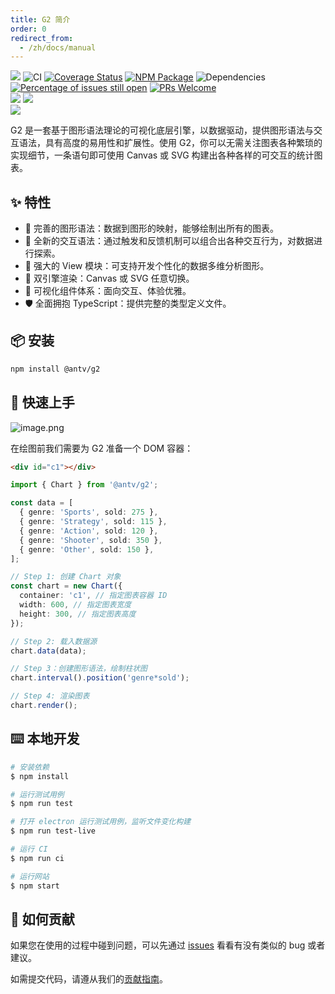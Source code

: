 ```yaml
---
title: G2 简介
order: 0
redirect_from:
  - /zh/docs/manual
---
```


<div><a href="https://travis-ci.org/antvis/g2" target="_self" rel="nofollow"><img style="width: auto;" src="https://img.shields.io/travis/antvis/g2.svg"></a> <img style="width: auto;" src="https://github.com/antvis/G2/workflows/CI/badge.svg" alt="CI"> <a href="https://coveralls.io/github/antvis/G2?branch=master" target="_self" rel="nofollow"><img style="width: auto;" src="https://coveralls.io/repos/github/antvis/G2/badge.svg?branch=master" alt="Coverage Status"></a> <a href="https://www.npmjs.com/package/@antv/g2" target="_self" rel="nofollow"><img style="width: auto;" src="https://img.shields.io/npm/v/@antv/g2.svg" alt="NPM Package"></a> <a href="https://npmjs.org/package/@antv/g2" target="_self" rel="nofollow"><im style="width: auto;"g src="http://img.shields.io/npm/dm/@antv/g2.svg" alt="NPM Downloads"></a> <img style="width: auto;" src="https://img.shields.io/badge/dependencies-up%20to%20date-brightgreen.svg" alt="Dependencies"> <a href="http://isitmaintained.com/project/antvis/g2" title="Percentage of issues still open" target="_self" rel="nofollow"><img style="width: auto;" src="http://isitmaintained.com/badge/open/antvis/g2.svg" alt="Percentage of issues still open"></a> <a href="https://github.com/antvis/g2/pulls" target="_self" rel="nofollow"><img style="width: auto;" src="https://img.shields.io/badge/PRs-welcome-brightgreen.svg?style=shields" alt="PRs Welcome"></a></div>
<div><img style="width: auto;" src="https://img.shields.io/badge/language-TypeScript-red.svg"> <img style="width: auto;" src="https://img.shields.io/badge/license-MIT-000000.svg"></div>
<div><a href="https://twitter.com/AntV_Alipay" target="_self" rel="nofollow"><img style="width: auto;" src="https://img.shields.io/twitter/follow/AntV_Alipay.svg?label=AntV&amp;style=social"></a></div>

G2 是一套基于图形语法理论的可视化底层引擎，以数据驱动，提供图形语法与交互语法，具有高度的易用性和扩展性。使用 G2，你可以无需关注图表各种繁琐的实现细节，一条语句即可使用 Canvas 或 SVG 构建出各种各样的可交互的统计图表。

## ✨ 特性

- 💯 完善的图形语法：数据到图形的映射，能够绘制出所有的图表。
- 🤩 全新的交互语法：通过触发和反馈机制可以组合出各种交互行为，对数据进行探索。
- 🦍 强大的 View 模块：可支持开发个性化的数据多维分析图形。
- 👬 双引擎渲染：Canvas 或 SVG 任意切换。
- 💄 可视化组件体系：面向交互、体验优雅。
- 🛡 全面拥抱 TypeScript：提供完整的类型定义文件。

## 📦 安装

```bash
npm install @antv/g2
```

## 🔨 快速上手

![image.png](https://gw.alipayobjects.com/mdn/rms_2274c3/afts/img/A*8qbLQb7A0loAAAAAAAAAAABkARQnAQ)

在绘图前我们需要为 G2 准备一个 DOM 容器：

```html
<div id="c1"></div>
```

```ts
import { Chart } from '@antv/g2';

const data = [
  { genre: 'Sports', sold: 275 },
  { genre: 'Strategy', sold: 115 },
  { genre: 'Action', sold: 120 },
  { genre: 'Shooter', sold: 350 },
  { genre: 'Other', sold: 150 },
];

// Step 1: 创建 Chart 对象
const chart = new Chart({
  container: 'c1', // 指定图表容器 ID
  width: 600, // 指定图表宽度
  height: 300, // 指定图表高度
});

// Step 2: 载入数据源
chart.data(data);

// Step 3：创建图形语法，绘制柱状图
chart.interval().position('genre*sold');

// Step 4: 渲染图表
chart.render();
```

## ⌨️ 本地开发

```bash
# 安装依赖
$ npm install

# 运行测试用例
$ npm run test

# 打开 electron 运行测试用例，监听文件变化构建
$ npm run test-live

# 运行 CI
$ npm run ci

# 运行网站
$ npm start
```

## 🤝 如何贡献

如果您在使用的过程中碰到问题，可以先通过 [issues](https://github.com/antvis/g2/issues) 看看有没有类似的 bug 或者建议。

如需提交代码，请遵从我们的[贡献指南](https://github.com/antvis/g2/blob/master/CONTRIBUTING.md)。
